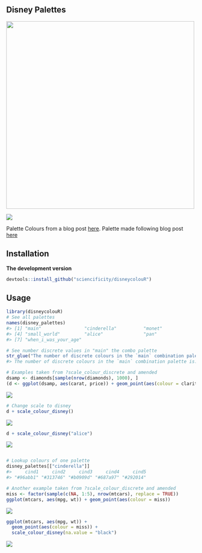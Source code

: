 Disney Palettes
---------------

<img src="./alice.PNG" width=500px />

![](alice.PNG)

Palette Colours from a blog post
[here](http://elijahmeeks.com/#content/blog/2015_08_17_palettes).
Palette made following blog post
[here](https://drsimonj.svbtle.com/creating-corporate-colour-palettes-for-ggplot2)

Installation
------------

**The development version**

``` r
devtools::install_github("sciencificity/disneycolouR")
```

Usage
-----

``` r
library(disneycolouR)
# See all palettes
names(disney_palettes)
#> [1] "main"                "cinderella"          "monet"              
#> [4] "small_world"         "alice"               "pan"                
#> [7] "when_i_was_your_age"

# See number discrete values in "main" the combo palette
str_glue("The number of discrete colours in the `main` combination palette is: {length(disney_palettes[['main']])}")
#> The number of discrete colours in the `main` combination palette is: 35

# Examples taken from ?scale_colour_discrete and amended
dsamp <- diamonds[sample(nrow(diamonds), 1000), ]
(d <- ggplot(dsamp, aes(carat, price)) + geom_point(aes(colour = clarity)))
```

![](README_files/figure-markdown_github/unnamed-chunk-2-1.png)

``` r
# Change scale to disney
d + scale_colour_disney()
```

![](README_files/figure-markdown_github/unnamed-chunk-2-2.png)

``` r
d + scale_colour_disney("alice")
```

![](README_files/figure-markdown_github/unnamed-chunk-2-3.png)

``` r

# Lookup colours of one palette
disney_palettes[["cinderella"]]
#>     cind1     cind2     cind3     cind4     cind5 
#> "#96abb1" "#313746" "#b0909d" "#687a97" "#292014"

# Another example taken from ?scale_colour_discrete and amended
miss <- factor(sample(c(NA, 1:5), nrow(mtcars), replace = TRUE))
ggplot(mtcars, aes(mpg, wt)) + geom_point(aes(colour = miss))
```

![](README_files/figure-markdown_github/unnamed-chunk-2-4.png)

``` r
ggplot(mtcars, aes(mpg, wt)) +
  geom_point(aes(colour = miss)) +
  scale_colour_disney(na.value = "black")
```

![](README_files/figure-markdown_github/unnamed-chunk-2-5.png)
